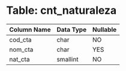 # Table: cnt_naturaleza

| Column Name | Data Type | Nullable |
|-------------|-----------|----------|
| cod_cta | char | NO |
| nom_cta | char | YES |
| nat_cta | smallint | NO |
